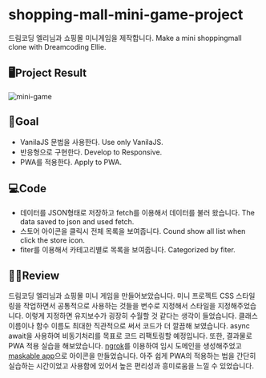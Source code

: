 # shopping-mall-mini-game-project
드림코딩 엘리님과 쇼핑몰 미니게임을 제작합니다. Make a mini shoppingmall clone with Dreamcoding Ellie.  

## 🖥Project Result
![mini-game](https://t1.daumcdn.net/cafeattach/1Dzpp/f47ea5817aed6b28b2cea14a03ad0315048e646a) 

## 🥅Goal
- VanilaJS 문법을 사용한다. Use only VanilaJS.  
- 반응형으로 구현한다. Develop to Responsive.  
- PWA를 적용한다. Apply to PWA.  

## 💻Code
- 데이터를 JSON형태로 저장하고 fetch를 이용해서 데이터를 불러 왔습니다. The data saved to json and used fetch.  
- 스토어 아이콘을 클릭시 전체 목록을 보여줍니다. Cound show all list when click the store icon.  
- fiter를 이용해서 카테고리별로 목록을 보여줍니다. Categorized by fiter.  

## 🙋‍♀️Review
드림코딩 엘리님과 쇼핑몰 미니 게임을 만들어보았습니다. 미니 프로젝트 CSS 스타일링을 작업하면서 공통적으로 사용하는 것들을 변수로 지정해서 스타일을 지정해주었습니다. 이렇게 지정하면 유지보수가 굉장히 수월할 것 같다는 생각이 들었습니다. 클래스 이름이나 함수 이름도 최대한 직관적으로 써서 코드가 더 깔끔해 보였습니다. async await을 사용하여 비동기처리를 목표로 코드 리팩토링할  예정입니다. 
또한, 결과물로 PWA 적용 실습을 해보았습니다. [ngrok](https://dashboard.ngrok.com/get-started/setup)를 이용하여 임시 도메인을 생성해주었고 [maskable app](https://maskable.app/)으로 아이콘을 만들었습니다. 아주 쉽게 PWA의 적용하는 법을 간단히 실습하는 시간이었고 사용함에 있어서 높은 편리성과 흥미로움을 느낄 수 있었습니다.


